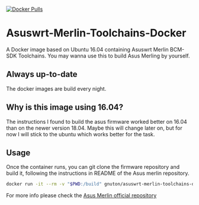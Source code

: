 [![Docker Pulls](https://img.shields.io/docker/pulls/gnuton/asuswrt-merlin-toolchains-docker.svg)](https://hub.docker.com/r/gnuton/asuswrt-merlin-toolchains-docker)

# Asuswrt-Merlin-Toolchains-Docker
A Docker image based on Ubuntu 16.04 containing Asuswrt Merlin BCM-SDK Toolchains.
You may wanna use this to build Asus Merling by yourself.

## Always up-to-date
The docker images are build every night.

## Why is this image using 16.04? 
The instructions I found to build the asus firmware worked better on 16.04 than on the newer version 18.04.
Maybe this will change later on, but for now I will stick to the ubuntu which works better for the task.

## Usage
Once the container runs, you can git clone the firmware repository and build it, following the instructions in README of the Asus merlin repository.

```bash
docker run -it --rm -v "$PWD:/build" gnuton/asuswrt-merlin-toolchains-docker /bin/bash
```

For more info please check the [Asus Merlin official repository](https://github.com/RMerl/am-toolchains)

